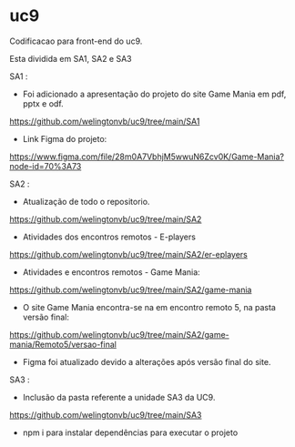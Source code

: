 # uc9

Codificacao para front-end do uc9.

Esta dividida em SA1, SA2 e SA3

SA1 :

- Foi adicionado a apresentação do projeto do site Game Mania em pdf, pptx e odf.

https://github.com/welingtonvb/uc9/tree/main/SA1


- Link Figma do projeto:
 
https://www.figma.com/file/28m0A7VbhjM5wwuN6Zcv0K/Game-Mania?node-id=70%3A73  


SA2 :

- Atualização de todo o repositorio.

https://github.com/welingtonvb/uc9/tree/main/SA2


- Atividades dos encontros remotos - E-players

https://github.com/welingtonvb/uc9/tree/main/SA2/er-eplayers


- Atividades e encontros remotos - Game Mania:

https://github.com/welingtonvb/uc9/tree/main/SA2/game-mania


- O site Game Mania encontra-se na em encontro remoto 5, na pasta versão final:

https://github.com/welingtonvb/uc9/tree/main/SA2/game-mania/Remoto5/versao-final


- Figma foi atualizado devido a alterações após versão final do site.

SA3 :

- Inclusão da pasta referente a unidade SA3 da UC9.

https://github.com/welingtonvb/uc9/tree/main/SA3

- npm i para instalar dependências para executar o projeto

